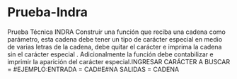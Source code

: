 # Prueba-Indra
Prueba Técnica INDRA
Construir una función que reciba una cadena como parámetro, esta cadena debe tener un tipo de carácter especial en medio de varias letras de la cadena, debe quitar el carácter e imprima la cadena sin el carácter especial . Adicionalmente la función debe contabilizar e imprimir la aparición del carácter especial.INGRESAR CARÁCTER A BUSCAR = #EJEMPLO:ENTRADA = CAD#E#NA
SALIDAS = CADENA



